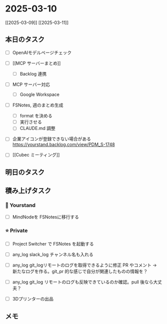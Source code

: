 # 2025-03-10

[[2025-03-09]] [[2025-03-11]]

## 本日のタスク

- [ ] OpenAIモデルページチェック
- [ ] [[MCP サーバーまとめ]]
  - [ ] Backlog 連携
- [ ] MCP サーバー対応
  - [ ] Google Workspace
- [ ] FSNotes, 週のまとめ生成
  - [ ] format を決める
  - [ ] 実行させる
  - [ ] CLAUDE.md 調整
- [ ] 企業アイコンが登録できない場合がある https://yourstand.backlog.com/view/PDM_S-1748

- [ ] [[Cubec ミーティング]]


## 明日のタスク


## 積み上げタスク

### 🔵 Yourstand

- [ ] MindNodeを FSNotesに移行する

### ⭐️ Private

- [ ] Project Switcher で FSNotes を起動する

- [ ] any_log slack_log チャンネル名も入れる
- [ ] any_log git_logリモートのログを取得できるように修正 PR やコメント -> 新たなログを作る。git_pr 的な感じで自分が関連したものの情報を？
- [ ] any_log git_log リモートのログも反映できているのか確認。pull 後なら大丈夫？

- [ ] 3Dプリンターの出品

## メモ
